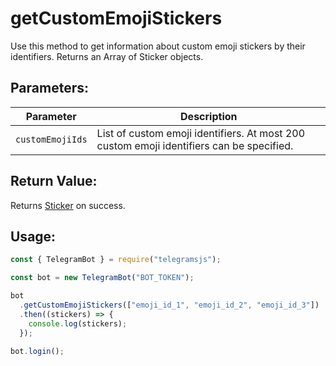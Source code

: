 # getCustomEmojiStickers

Use this method to get information about custom emoji stickers by their identifiers. Returns an Array of Sticker objects.

## Parameters:

| Parameter        | Description                                                                              |
| ---------------- | ---------------------------------------------------------------------------------------- |
| `customEmojiIds` | List of custom emoji identifiers. At most 200 custom emoji identifiers can be specified. |

## Return Value:

Returns [Sticker](https://core.telegram.org/bots/api#sticker) on success.

## Usage:

```javascript
const { TelegramBot } = require("telegramsjs");

const bot = new TelegramBot("BOT_TOKEN");

bot
  .getCustomEmojiStickers(["emoji_id_1", "emoji_id_2", "emoji_id_3"])
  .then((stickers) => {
    console.log(stickers);
  });

bot.login();
```
